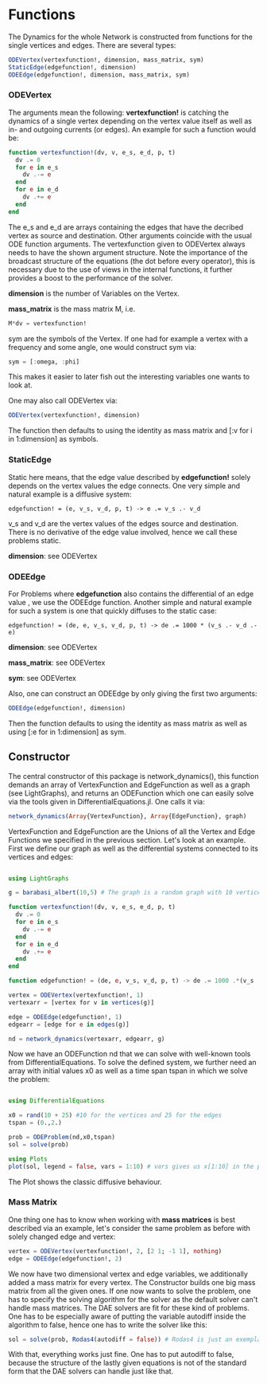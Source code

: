 # Functions

The Dynamics for the whole Network is constructed from functions for the single vertices and edges. There are several types:

```julia
ODEVertex(vertexfunction!, dimension, mass_matrix, sym)
StaticEdge(edgefunction!, dimension)
ODEEdge(edgefunction!, dimension, mass_matrix, sym)
```


### ODEVertex

The arguments mean the following: **vertexfunction!** is catching the dynamics of a single vertex depending on the vertex value itself as well as in- and outgoing currents (or edges). An example for such a function would be:

```julia
function vertexfunction!(dv, v, e_s, e_d, p, t)
  dv .= 0
  for e in e_s
    dv .-= e
  end
  for e in e_d
    dv .+= e
  end
end
```

The e_s and e_d are arrays containing the edges that have the decribed vertex as source and destination. Other arguments coincide with the usual ODE function arguments. The vertexfunction given to ODEVertex always needs to have the shown argument structure. Note the importance of the broadcast structure of the equations (the dot before every operator), this is necessary due to the use of views in the internal functions, it further provides a boost to the performance of the solver.

**dimension** is the number of Variables on the Vertex.

**mass_matrix** is the mass matrix M, i.e.

```julia
M*dv = vertexfunction!
```

sym are the symbols of the Vertex. If one had for example a vertex with a frequency and some angle, one would construct sym via:

```julia
sym = [:omega, :phi]
```

This makes it easier to later fish out the interesting variables one wants to look at.

One may also call ODEVertex via:

```julia
ODEVertex(vertexfunction!, dimension)
```

The function then defaults to using the identity as mass matrix and [:v for i in 1:dimension] as symbols.


### StaticEdge

Static here means, that the edge value described by **edgefunction!** solely depends on the vertex values the edge connects. One very simple and natural example is a diffusive system:

```@julia
edgefunction! = (e, v_s, v_d, p, t) -> e .= v_s .- v_d
```

v_s and v_d are the vertex values of the edges source and destination. There is no derivative of the edge value involved, hence we call these problems static.

**dimension**: see ODEVertex

### ODEEdge

For Problems where **edgefunction** also contains the differential of an edge value , we use the ODEEdge function. Another simple and natural example for such a system is one that quickly diffuses to the static case:

```@julia
edgefunction! = (de, e, v_s, v_d, p, t) -> de .= 1000 * (v_s .- v_d .- e)
```

**dimension**: see ODEVertex

**mass_matrix**: see ODEVertex

**sym**: see ODEVertex

Also, one can construct an ODEEdge by only giving the first two arguments:

```julia
ODEEdge(edgefunction!, dimension)
```

Then the function defaults to using the identity as mass matrix as well as using [:e for in 1:dimension] as sym.




## Constructor

The central constructor of this package is network_dynamics(), this function demands an array of VertexFunction and EdgeFunction as well as a graph (see LightGraphs), and returns an ODEFunction which one can easily solve via the tools given in DifferentialEquations.jl. One calls it via:

```julia
network_dynamics(Array{VertexFunction}, Array{EdgeFunction}, graph)
```

VertexFunction and EdgeFunction are the Unions of all the Vertex and Edge Functions we specified in the previous section. Let's look at an example. First we define our graph as well as the differential systems connected to its vertices and edges:

```julia

using LightGraphs

g = barabasi_albert(10,5) # The graph is a random graph with 10 vertices and 25 Edges.

function vertexfunction!(dv, v, e_s, e_d, p, t)
  dv .= 0
  for e in e_s
    dv .-= e
  end
  for e in e_d
    dv .+= e
  end
end

function edgefunction! = (de, e, v_s, v_d, p, t) -> de .= 1000 .*(v_s .- v_d .- e)

vertex = ODEVertex(vertexfunction!, 1)
vertexarr = [vertex for v in vertices(g)]

edge = ODEEdge(edgefunction!, 1)
edgearr = [edge for e in edges(g)]

nd = network_dynamics(vertexarr, edgearr, g)
```

Now we have an ODEFunction nd that we can solve with well-known tools from DifferentialEquations. To solve the defined system,
we further need an array with initial values x0 as well as a time span tspan in which we solve the problem:

```julia

using DifferentialEquations

x0 = rand(10 + 25) #10 for the vertices and 25 for the edges
tspan = (0.,2.)

prob = ODEProblem(nd,x0,tspan)
sol = solve(prob)

using Plots
plot(sol, legend = false, vars = 1:10) # vars gives us x[1:10] in the plot
```

The Plot shows the classic diffusive behaviour.

### Mass Matrix

One thing one has to know when working with **mass matrices** is best described via an example, let's consider
the same problem as before with solely changed edge and vertex:

```julia
vertex = ODEVertex(vertexfunction!, 2, [2 1; -1 1], nothing)
edge = ODEEdge(edgefunction!, 2)
```

We now have two dimensional vertex and edge variables, we additionally added a mass matrix for every vertex. The Constructor builds one
big mass matrix from all the given ones. If one now wants to solve the problem, one has to specify the solving algorithm for the solver as the
default solver can't handle mass matrices. The DAE solvers are fit for these kind of problems. One has to be especially aware of putting the variable autodiff inside the algorithm to false, hence one has to write the solver like this:

```julia
sol = solve(prob, Rodas4(autodiff = false)) # Rodas4 is just an exemplary DAE solving algorithm, there are many more.#
```

With that, everything works just fine. One has to put autodiff to false, because the structure of the lastly given equations is not of the standard form that the DAE solvers can handle just like that.
